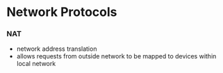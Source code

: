 # Network Protocols

### NAT
* network address translation
* allows requests from outside network to be mapped to devices within local network
